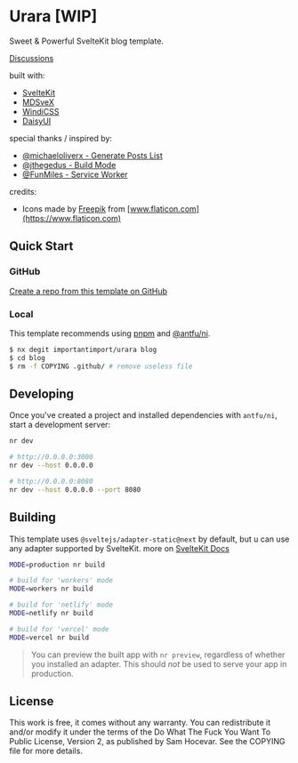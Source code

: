 # Urara [WIP]

Sweet & Powerful SvelteKit blog template.

[Discussions](https://github.com/importantimport/urara/discussions)

built with:

- [SvelteKit](https://github.com/sveltejs/kit)
- [MDSveX](https://github.com/pngwn/mdsvex)
- [WindiCSS](https://github.com/windicss/windicss)
- [DaisyUI](https://github.com/saadeghi/daisyui)

special thanks / inspired by:

- [@michaeloliverx - Generate Posts List](https://github.com/pngwn/MDsveX/issues/294#issuecomment-907029639)
- [@jthegedus - Build Mode](https://github.com/sveltejs/kit/issues/1258#issuecomment-874482104)
- [@FunMiles - Service Worker](https://github.com/FunMiles/SveltekitPWA/blob/main/src/service-worker.ts)

credits:

- Icons made by [Freepik](https://www.flaticon.com/authors/freepik) from [www.flaticon.com](https://www.flaticon.com)

## Quick Start

### GitHub

[Create a repo from this template on GitHub](https://github.com/importantimport/urara/generate)

### Local

This template recommends using [pnpm](https://pnpm.io) and [@antfu/ni](https://github.com/antfu/ni).

```bash
$ nx degit importantimport/urara blog
$ cd blog
$ rm -f COPYING .github/ # remove useless file
```

## Developing

Once you've created a project and installed dependencies with
`antfu/ni`, start a development server:

```bash
nr dev

# http://0.0.0.0:3000
nr dev --host 0.0.0.0

# http://0.0.0.0:8080
nr dev --host 0.0.0.0 --port 8080
```

## Building

This template uses `@sveltejs/adapter-static@next` by default, but u can use any adapter supported by SvelteKit. more on [SvelteKit Docs](https://kit.svelte.dev/docs#adapters)

```bash
MODE=production nr build

# build for 'workers' mode
MODE=workers nr build

# build for 'netlify' mode
MODE=netlify nr build

# build for 'vercel' mode
MODE=vercel nr build
```

> You can preview the built app with `nr preview`, regardless of
> whether you installed an adapter. This should _not_ be used to serve
> your app in production.

## License

This work is free, it comes without any warranty. You can redistribute it and/or modify it under the
terms of the Do What The Fuck You Want To Public License, Version 2,
as published by Sam Hocevar. See the COPYING file for more details.
